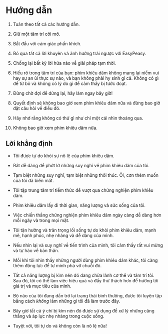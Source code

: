 # Hướng dẫn

1. Tuân theo tất cả các hướng dẫn.

2. Giữ một tâm trí cởi mở.

3. Bắt đầu với cảm giác phấn khích.

4. Bỏ qua tất cả lời khuyên và ảnh hưởng trái ngược với EasyPeasy.

5. Chống lại bất kỳ lời hứa nào về giải pháp tạm thời.

6. Hiểu rõ trong tâm trí của bạn: phim khiêu dâm không mang lại niềm vui hay sự an ủi thực sự nào, và bạn không phải hy sinh gì cả. Không có gì để từ bỏ và không có lý do gì để cảm thấy bị tước đoạt.

7. Đừng chờ đợi để dừng lại, hãy làm ngay bây giờ!

8. Quyết định sẽ không bao giờ xem phim khiêu dâm nữa và đừng bao giờ đặt câu hỏi về điều đó.

9. Hãy nhớ rằng không có thứ gì như chỉ một cái nhìn thoáng qua.

10. Không bao giờ xem phim khiêu dâm nữa.

## Lời khẳng định

- Tôi được tự do khỏi sự nô lệ của phim khiêu dâm.

- Rất dễ dàng để phớt lờ những suy nghĩ về phim khiêu dâm của tôi.

- Tạm biệt những suy nghĩ, tạm biệt những thôi thúc. Ôi, cơn thèm muốn của tôi đã biến mất.

- Tôi tập trung tâm trí tiềm thức để vượt qua chứng nghiện phim khiêu dâm.

- Phim khiêu dâm lấy đi thời gian, năng lượng và sức sống của tôi.

- Việc chiến thắng chứng nghiện phim khiêu dâm ngày càng dễ dàng hơn mỗi ngày và trong mọi mặt.

- Tôi tận hưởng và trân trọng lối sống tự do khỏi phim khiêu dâm, mạnh mẽ, hạnh phúc, nhẹ nhàng và dễ dàng của mình.

- Nếu nhìn lại và suy nghĩ về tiến trình của mình, tôi cảm thấy rất vui mừng và tự hào về bản thân.

- Mỗi khi tôi nhìn thấy những người dùng phim khiêu dâm khác, tôi càng thêm động lực để tự mình phá vỡ chuỗi đó.

- Tất cả năng lượng bị kìm nén đó đang chữa lành cơ thể và tâm trí tôi. Sau đó, tôi có thể làm việc hiệu quả và đầy thử thách hơn để hướng tới giá trị và mục tiêu của mình.

- Bộ não của tôi đang dần trở lại trạng thái bình thường, được tôi luyện tập bằng cách *không* làm những gì tôi đã làm trước đây.

- Bây giờ tất cả ý chí bị kìm nén đó được sử dụng để xử lý những căng thẳng và áp lực nhẹ nhàng trong cuộc sống.

- Tuyệt vời, tôi tự do và không còn là nô lệ nữa!
